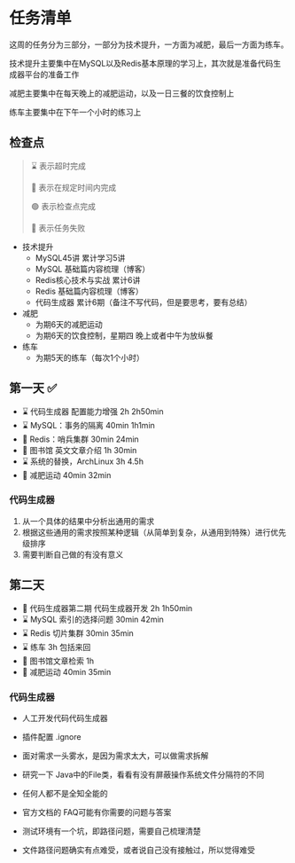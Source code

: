 # 任务清单

这周的任务分为三部分，一部分为技术提升，一方面为减肥，最后一方面为练车。

技术提升主要集中在MySQL以及Redis基本原理的学习上，其次就是准备代码生成器平台的准备工作

减肥主要集中在每天晚上的减肥运动，以及一日三餐的饮食控制上

练车主要集中在下午一个小时的练习上

## 检查点

> ⌛️ 表示超时完成
>
> 🍻 表示在规定时间内完成
>
> 🟢 表示检查点完成
>
> 🔴 表示任务失败

- 技术提升
  - MySQL45讲 累计学习5讲
  - MySQL 基础篇内容梳理（博客）
  - Redis核心技术与实战 累计6讲
  - Redis 基础篇内容梳理（博客）
  - 代码生成器 累计6期（备注不写代码，但是要思考，要有总结）
- 减肥
  - 为期6天的减肥运动
  - 为期6天的饮食控制，星期四 晚上或者中午为放纵餐
- 练车
  - 为期5天的练车（每次1个小时）

## 第一天 ✅

- ⌛️ 代码生成器 配置能力增强 2h 2h50min
- ⌛️ MySQL：事务的隔离 40min  1h1min 
- 🍻 Redis：哨兵集群 30min 24min
- 🍻 图书馆 英文文章介绍 1h 30min
- ⌛️ 系统的替换，ArchLinux 3h  4.5h
- 🍻  减肥运动 40min 32min

### 代码生成器

1. 从一个具体的结果中分析出通用的需求
2. 根据这些通用的需求按照某种逻辑（从简单到复杂，从通用到特殊）进行优先级排序
3. 需要判断自己做的有没有意义

## 第二天

- 🍻 代码生成器第二期 代码生成器开发 2h 1h50min
- ⌛️ MySQL 索引的选择问题 30min 42min
- ⌛️ Redis 切片集群 30min 35min
- ⌛️ 练车 3h 包括来回
- 🔴 图书馆文章检索 1h
- 🍻 减肥运动 40min 35min

### 代码生成器

- 人工开发代码代码生成器

- 插件配置 .ignore
- 面对需求一头雾水，是因为需求太大，可以做需求拆解
- 研究一下 Java中的File类，看看有没有屏蔽操作系统文件分隔符的不同
- 任何人都不是全知全能的
- 官方文档的 FAQ可能有你需要的问题与答案
- 测试环境有一个坑，即路径问题，需要自己梳理清楚
- 文件路径问题确实有点难受，或者说自己没有接触过，所以觉得难受












